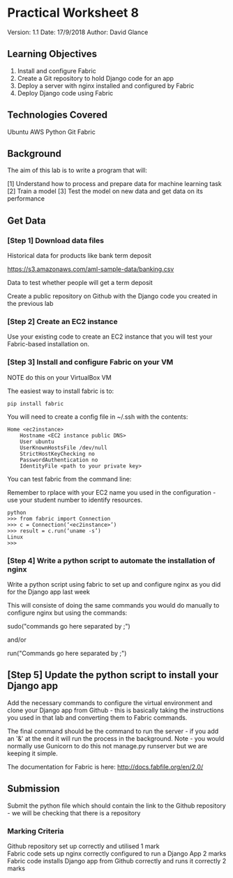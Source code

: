 # Practical Worksheet 8

Version: 1.1 Date: 17/9/2018 Author: David Glance

## Learning Objectives

1.	Install and configure Fabric
2.	Create a Git repository to hold Django code for an app
3.	Deploy a server with nginx installed and configured by Fabric
4. Deploy Django code using Fabric

## Technologies Covered

Ubuntu
AWS
Python
Git
Fabric

## Background

The aim of this lab is to write a program that will:

[1] Understand how to process and prepare data for machine learning task
[2] Train a model
[3] Test the model on new data and get data on its performance


## Get Data

### [Step 1] Download data files

Historical data for products like bank term deposit

https://s3.amazonaws.com/aml-sample-data/banking.csv

Data to test whether people will get a term deposit


Create a public repository on Github with the Django code you created in
the previous lab

### [Step 2] Create an EC2 instance

Use your existing code to create an EC2 instance that you will test
your Fabric-based installation on.

### [Step 3] Install and configure Fabric on your VM

NOTE do this on your VirtualBox VM

The easiest way to install fabric is to:

```
pip install fabric
```

You will need to create a config file in ~/.ssh with the contents:

```
Home <ec2instance>
	Hostname <EC2 instance public DNS>
	User ubuntu
	UserKnownHostsFile /dev/null
	StrictHostKeyChecking no
	PasswordAuthentication no
	IdentityFile <path to your private key>
```
	
You can test fabric from the command line:

Remember to rplace <ec2instance> with your EC2 name you used in the
configuration - use your student number to identify resources.

```
python
>>> from fabric import Connection
>>> c = Connection(‘<ec2instance>’)
>>> result = c.run(‘uname -s’)
Linux
>>>
```

### [Step 4] Write a python script to automate the installation of nginx

Write a python script using fabric to set up and configure nginx as
you did for the Django app last week

This will consiste of doing the same commands you would do manually to
configure nginx but using the commands:

sudo("commands go here separated by ;")

and/or

run("Commands go here separated by ;")

## [Step 5] Update the python script to install your Django app

Add the necessary commands to configure the virtual environment and
clone your Django app from Github - this is basically taking the
instructions you used in that lab and converting them to Fabric commands.

The final command should be the command to run the server - if you add
an '&' at the end it will run the process in the background. Note -
you would normally use Gunicorn to do this not manage.py runserver but
we are keeping it simple.

The documentation for Fabric is here: http://docs.fabfile.org/en/2.0/

## Submission

Submit the python file which should contain the link to the Github
repository - we will be checking that there is a repository

### Marking Criteria

Github repository set up correctly and utilised  1 mark  
Fabric code sets up nginx correctly configured to run a Django App 2 
marks  
Fabric code installs Django app from Github correctly and runs it
correctly 2 marks  



